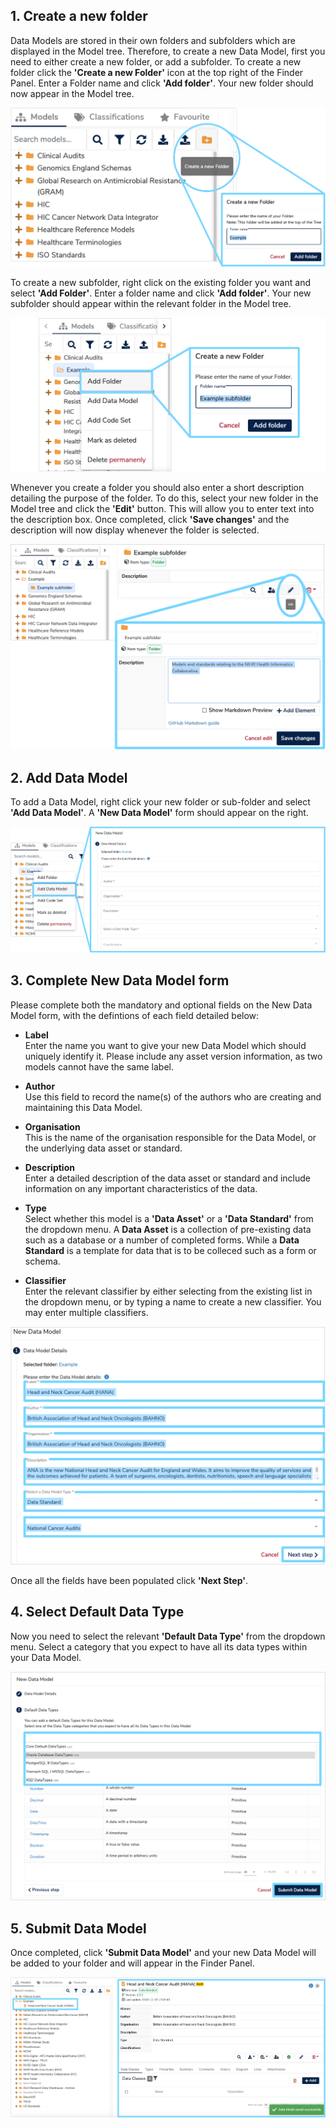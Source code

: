 ## **1. Create a new folder**
Data Models are stored in their own folders and subfolders which are displayed in the Model tree. Therefore, to create a new Data Model, first you need to either create a new folder, or add a subfolder.
To create a new folder click the **'Create a new Folder'** icon at the top right of the Finder Panel. Enter a Folder name and click **'Add folder'**. Your new folder should now appear in the Model tree. 

![Create a new Folder](create-a-new-folder.png)

To create a new subfolder, right click on the existing folder you want and select **'Add Folder'**. Enter a folder name and click **'Add folder'**. Your new subfolder should appear within the relevant folder in the Model tree.

![Create a new subfolder](create-a-new-subfolder.png) 

Whenever you create a folder you should also enter a short description detailing the purpose of the folder. To do this, select your new folder in the Model tree and click the **'Edit'** button. This will allow you to enter text into the description box. Once completed, click **'Save changes'** and the description will now display whenever the folder is selected.

![Add folder description](add-folder-description.png)

## **2. Add Data Model**
To add a Data Model, right click your new folder or sub-folder and select **'Add Data Model'**. A **'New Data Model'** form should appear on the right. 

![Add data model](add-data-model.png)

## **3. Complete New Data Model form**

Please complete both the mandatory and optional fields on the New Data Model form, with the defintions of each field detailed below:

* **Label**  
	Enter the name you want to give your new Data Model which should uniquely identify it. Please include any asset version information, as two models cannot have the same label.
 
* **Author**  
	Use this field to record the name(s) of the authors who are creating and maintaining this Data Model.

* **Organisation**  
	This is the name of the organisation responsible for the Data Model, or the underlying data asset or standard.

* **Description**  
	Enter a detailed description of the data asset or standard and include  information on any important characteristics of the data.

* **Type**  
	Select whether this model is a **'Data Asset'** or a **'Data Standard'** from the dropdown menu. A **Data Asset** is a collection of pre-existing data such as a database or a number of completed forms. While a **Data Standard** is a template for data that is to be colleced such as a form or schema.

* **Classifier**  
	Enter the relevant classifier by either selecting from the existing list in the dropdown menu, or by typing a name to create a new classifier. You may enter multiple classifiers.

![New Data Model Form 1](new-data-model-form-1.png)

Once all the fields have been populated click **'Next Step'**. 

## **4. Select Default Data Type**

Now you need to select the relevant **'Default Data Type'** from the dropdown menu. Select a category that you expect to have all its data types within your Data Model.

![New Data Model Form 2](new-data-model-form-2.png)

## **5. Submit Data Model**
Once completed, click **'Submit Data Model'** and your new Data Model will be added to your folder and will appear in the Finder Panel.

![Final Data Model added](final-data-model-added.png)
